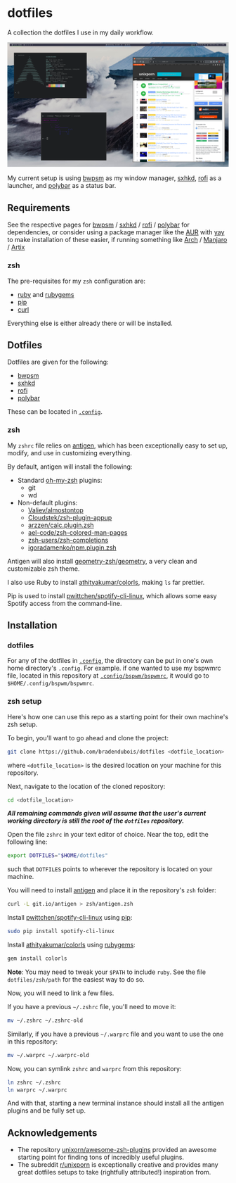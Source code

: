 # dotfiles

A collection the dotfiles I use in my daily workflow.

![](screenshot.png)

My current setup is using [bwpsm](https://github.com/baskerville/bspwm) as my window manager, [sxhkd](https://github.com/baskerville/sxhkd), [rofi](https://github.com/davatorium/rofi) as a launcher, and [polybar](https://github.com/polybar/polybar) as a status bar.

## Requirements

See the respective pages for [bwpsm](https://github.com/baskerville/bspwm) / [sxhkd](https://github.com/baskerville/sxhkd) / [rofi](https://github.com/davatorium/rofi) / [polybar](https://github.com/polybar/polybar) for dependencies, or consider using a package manager like the [AUR](https://aur.archlinux.org/) with [yay](https://github.com/Jguer/yay) to make installation of these easier, if running something like [Arch](https://www.archlinux.org/) / [Manjaro](https://manjaro.org/) / [Artix](https://artixlinux.org/)

### zsh

The pre-requisites for my ``zsh`` configuration are:

* [ruby](https://www.ruby-lang.org/en/) and [rubygems](https://rubygems.org/)
* [pip](https://pypi.org/project/pip/)
* [curl](https://curl.haxx.se/)

Everything else is either already there or will be installed.

## Dotfiles

Dotfiles are given for the following:

* [bwpsm](https://github.com/baskerville/bspwm)
* [sxhkd](https://github.com/baskerville/sxhkd)
* [rofi](https://github.com/davatorium/rofi)
* [polybar](https://github.com/polybar/polybar)

These can be located in [``.config``](https://github.com/bradendubois/dotfiles/tree/master/.config).

### zsh

My ``zshrc`` file relies on [antigen](https://github.com/zsh-users/antigen), which has been exceptionally easy to set up, modify, and use in customizing everything.

By default, antigen will install the following:

* Standard [oh-my-zsh](https://github.com/ohmyzsh/ohmyzsh) plugins:
  * git
  * wd
* Non-default plugins:
  * [Valiev/almostontop](https://github.com/Valiev/almostontop)
  * [Cloudstek/zsh-plugin-appup](https://github.com/Cloudstek/zsh-plugin-appup)
  * [arzzen/calc.plugin.zsh](https://github.com/arzzen/calc.plugin.zsh)
  * [ael-code/zsh-colored-man-pages](https://github.com/ael-code/zsh-colored-man-pages)
  * [zsh-users/zsh-completions](https://github.com/zsh-users/zsh-completions)
  * [igoradamenko/npm.plugin.zsh](https://github.com/igoradamenko/npm.plugin.zsh)

Antigen will also install [geometry-zsh/geometry](https://github.com/geometry-zsh/geometry), a very clean and customizable zsh theme.

I also use Ruby to install [athityakumar/colorls](https://github.com/athityakumar/colorls), making ``ls`` far prettier.

Pip is used to install [pwittchen/spotify-cli-linux](https://github.com/pwittchen/spotify-cli-linux), which allows some easy Spotify access from the command-line.

## Installation

### dotfiles

For any of the dotfiles in [``.config``](https://github.com/bradendubois/dotfiles/tree/master/.config), the directory can be put in one's own home directory's ``.config``. For example. if one wanted to use my bspwmrc file, located in this repository at [``.config/bspwm/bspwmrc``](https://github.com/bradendubois/dotfiles/blob/master/.config/bspwm/bspwmrc), it would go to ``$HOME/.config/bspwm/bspwmrc``.

### zsh setup

Here's how one can use this repo as a starting point for their own machine's zsh setup.

To begin, you'll want to go ahead and clone the project:
```sh
git clone https://github.com/bradendubois/dotfiles <dotfile_location>
```
where ``<dotfile_location>`` is the desired location on your machine for this repository.

Next, navigate to the location of the cloned repository:
```sh
cd <dotfile_location>
```

***All remaining commands given will assume that the user's current working directory is still the root of the ``dotfiles`` repository.*** 

Open the file ``zshrc`` in your text editor of choice. Near the top, edit the following line:
```sh
export DOTFILES="$HOME/dotfiles"
```
such that ``DOTFILES`` points to wherever the repository is located on your machine.


You will need to install [antigen](https://github.com/zsh-users/antigen) and place it in the repository's ``zsh`` folder:
```sh
curl -L git.io/antigen > zsh/antigen.zsh
```

Install [pwittchen/spotify-cli-linux](https://github.com/pwittchen/spotify-cli-linux) using [pip](https://pypi.org/project/pip/):
```sh
sudo pip install spotify-cli-linux
```

Install  [athityakumar/colorls](https://github.com/athityakumar/colorls) using [rubygems](https://rubygems.org/):
```sh
gem install colorls
```

**Note**: You may need to tweak your ``$PATH`` to include ``ruby``. See the file ``dotfiles/zsh/path`` for the easiest way to do so.

Now, you will need to link a few files.

If you have a previous ``~/.zshrc`` file, you'll need to move it:
```sh
mv ~/.zshrc ~/.zshrc-old
```

Similarly, if you have a previous ``~/.warprc`` file and you want to use the one in this repository:
```sh
mv ~/.warprc ~/.warprc-old
```

Now, you can symlink ``zshrc`` and ``warprc`` from this repository:
```sh
ln zshrc ~/.zshrc
ln warprc ~/.warprc
```

And with that, starting a new terminal instance should install all the antigen plugins and be fully set up.

## Acknowledgements

* The repository [unixorn/awesome-zsh-plugins](https://github.com/unixorn/awesome-zsh-plugins#plugins) provided an awesome starting point for finding tons of incredibly useful plugins.
* The subreddit [r/unixporn](https://www.reddit.com/r/unixporn/) is exceptionally creative and provides many great dotfiles setups to take (rightfully attributed!) inspiration from.
